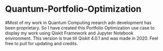 # Quantum-Portfolio-Optimization

#Most of my work in Quantum Computing reearch adn development has been proprietary. So I have created this Portfolio Optimization use case to display my work using Qiskit Framework and Jupyter Notebook environment. This version is true till Qiskit 4.0.1 and was made in 2020. Feel free to pull for updating and credits.
